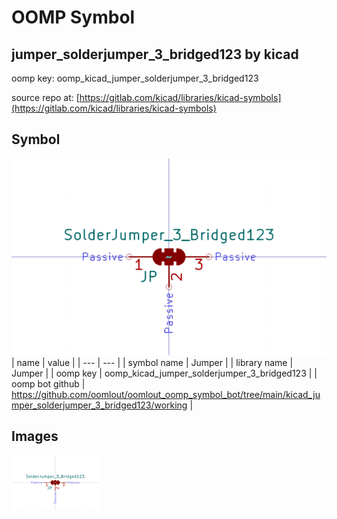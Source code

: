 # OOMP Symbol  
## jumper_solderjumper_3_bridged123  by kicad  
  
oomp key: oomp_kicad_jumper_solderjumper_3_bridged123  
  
source repo at: [https://gitlab.com/kicad/libraries/kicad-symbols](https://gitlab.com/kicad/libraries/kicad-symbols)  
## Symbol  
  
[![working.png](working_600.png)](working.png)  
| name | value | 
| --- | --- | 
| symbol name | Jumper | 
| library name | Jumper | 
| oomp key | oomp_kicad_jumper_solderjumper_3_bridged123 | 
| oomp bot github | https://github.com/oomlout/oomlout_oomp_symbol_bot/tree/main/kicad_jumper_solderjumper_3_bridged123/working | 
## Images  
  
[![working.png](working_140.png)](working.png)  
